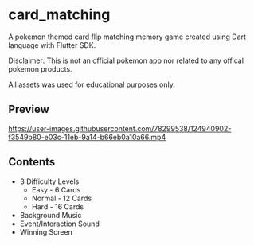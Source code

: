 # card_matching

A pokemon themed card flip matching memory game created using Dart language with Flutter SDK.

Disclaimer: This is not an official pokemon app nor related to any offical pokemon products.

All assets was used for educational purposes only.

## Preview


https://user-images.githubusercontent.com/78299538/124940902-f3549b80-e03c-11eb-9a14-b66eb0a10a66.mp4

## Contents
- 3 Difficulty Levels
  - Easy - 6 Cards
  - Normal - 12 Cards
  - Hard - 16 Cards
- Background Music
- Event/Interaction Sound
- Winning Screen
